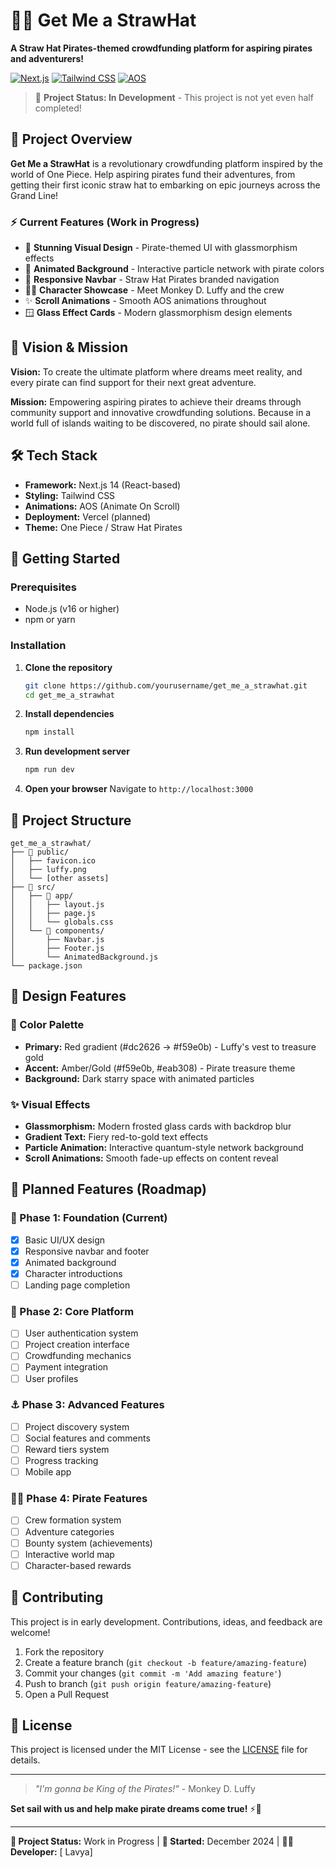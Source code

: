 # 🏴‍☠️ Get Me a StrawHat

**A Straw Hat Pirates-themed crowdfunding platform for aspiring pirates and adventurers!**

[![Next.js](https://img.shields.io/badge/Next.js-14-black?logo=next.js&logoColor=white)](https://nextjs.org/)
[![Tailwind CSS](https://img.shields.io/badge/Tailwind_CSS-3-38B2AC?logo=tailwind-css&logoColor=white)](https://tailwindcss.com/)
[![AOS](https://img.shields.io/badge/AOS-Animate_On_Scroll-blue)](https://michalsnik.github.io/aos/)

> 🚧 **Project Status: In Development** - This project is not yet even half completed!

## 🌟 Project Overview

**Get Me a StrawHat** is a revolutionary crowdfunding platform inspired by the world of One Piece. Help aspiring pirates fund their adventures, from getting their first iconic straw hat to embarking on epic journeys across the Grand Line!

### ⚡ Current Features (Work in Progress)
- 🎨 **Stunning Visual Design** - Pirate-themed UI with glassmorphism effects
- 🌊 **Animated Background** - Interactive particle network with pirate colors
- 📱 **Responsive Navbar** - Straw Hat Pirates branded navigation
- 🏴‍☠️ **Character Showcase** - Meet Monkey D. Luffy and the crew
- ✨ **Scroll Animations** - Smooth AOS animations throughout
- 🪟 **Glass Effect Cards** - Modern glassmorphism design elements

## 🎯 Vision & Mission

**Vision:** To create the ultimate platform where dreams meet reality, and every pirate can find support for their next great adventure.

**Mission:** Empowering aspiring pirates to achieve their dreams through community support and innovative crowdfunding solutions. Because in a world full of islands waiting to be discovered, no pirate should sail alone.

## 🛠️ Tech Stack

- **Framework:** Next.js 14 (React-based)
- **Styling:** Tailwind CSS
- **Animations:** AOS (Animate On Scroll)
- **Deployment:** Vercel (planned)
- **Theme:** One Piece / Straw Hat Pirates

## 🚀 Getting Started

### Prerequisites
- Node.js (v16 or higher)
- npm or yarn

### Installation

1. **Clone the repository**
   ```bash
   git clone https://github.com/yourusername/get_me_a_strawhat.git
   cd get_me_a_strawhat
   ```

2. **Install dependencies**
   ```bash
   npm install
   ```

3. **Run development server**
   ```bash
   npm run dev
   ```

4. **Open your browser**
   Navigate to `http://localhost:3000`

## 📁 Project Structure

```
get_me_a_strawhat/
├── 📁 public/
│   ├── favicon.ico
│   ├── luffy.png
│   └── [other assets]
├── 📁 src/
│   ├── 📁 app/
│   │   ├── layout.js
│   │   ├── page.js
│   │   └── globals.css
│   └── 📁 components/
│       ├── Navbar.js
│       ├── Footer.js
│       └── AnimatedBackground.js
└── package.json
```

## 🎨 Design Features

### 🌈 Color Palette
- **Primary:** Red gradient (#dc2626 → #f59e0b) - Luffy's vest to treasure gold
- **Accent:** Amber/Gold (#f59e0b, #eab308) - Pirate treasure theme
- **Background:** Dark starry space with animated particles

### ✨ Visual Effects
- **Glassmorphism:** Modern frosted glass cards with backdrop blur
- **Gradient Text:** Fiery red-to-gold text effects
- **Particle Animation:** Interactive quantum-style network background
- **Scroll Animations:** Smooth fade-up effects on content reveal

## 🔮 Planned Features (Roadmap)

### 🎯 Phase 1: Foundation (Current)
- [x] Basic UI/UX design
- [x] Responsive navbar and footer
- [x] Animated background
- [x] Character introductions
- [ ] Landing page completion

### 🚢 Phase 2: Core Platform
- [ ] User authentication system
- [ ] Project creation interface
- [ ] Crowdfunding mechanics
- [ ] Payment integration
- [ ] User profiles

### ⚓ Phase 3: Advanced Features
- [ ] Project discovery system
- [ ] Social features and comments
- [ ] Reward tiers system
- [ ] Progress tracking
- [ ] Mobile app

### 🏴‍☠️ Phase 4: Pirate Features
- [ ] Crew formation system
- [ ] Adventure categories
- [ ] Bounty system (achievements)
- [ ] Interactive world map
- [ ] Character-based rewards

## 🤝 Contributing

This project is in early development. Contributions, ideas, and feedback are welcome!

1. Fork the repository
2. Create a feature branch (`git checkout -b feature/amazing-feature`)
3. Commit your changes (`git commit -m 'Add amazing feature'`)
4. Push to branch (`git push origin feature/amazing-feature`)
5. Open a Pull Request

## 📜 License

This project is licensed under the MIT License - see the [LICENSE](LICENSE) file for details.



---

> *"I'm gonna be King of the Pirates!"* - Monkey D. Luffy

**Set sail with us and help make pirate dreams come true!** ⚡🌟

---

**🚧 Project Status:** Work in Progress | **📅 Started:** December 2024 | **👨‍💻 Developer:** [ Lavya]
